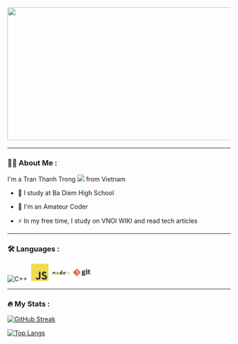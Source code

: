 <div align="center">
  <img src="https://media.giphy.com/media/dWesBcTLavkZuG35MI/giphy.gif" width="600" height="300"/>
</div>

---

### :woman_technologist: About Me :
I'm a Tran Thanh Trong <img src="https://media.giphy.com/media/WUlplcMpOCEmTGBtBW/giphy.gif" width="30"> from Vietnam
- :telescope: I study at Ba Diem High School

- :seedling: I'm an Amateur Coder

- :zap: In my free time, I study on VNOI WIKI and read tech articles

---

### :hammer_and_wrench: Languages :

<div>
  <img src="https://img.icons8.com/color/344/c-plus-plus-logo.png" title="C++" alt="C++" width="40" height="40"/>&nbsp;
  <img src="https://github.com/devicons/devicon/blob/master/icons/javascript/javascript-original.svg" title="JavaScript" alt="JavaScript" width="40" height="40"/>&nbsp;
  <img src="https://github.com/devicons/devicon/blob/master/icons/nodejs/nodejs-original-wordmark.svg" title="NodeJS" alt="NodeJS" width="40" height="40"/>&nbsp;
  <img src="https://github.com/devicons/devicon/blob/master/icons/git/git-original-wordmark.svg" title="Git" **alt="Git" width="40" height="40"/>
</div>

---

### :fire: My Stats :

[![GitHub Streak](http://github-readme-streak-stats.herokuapp.com?user=Phthonus&theme=dark)](https://github.com/Phthonus)

[![Top Langs](https://github-readme-stats.vercel.app/api/top-langs/?username=Phthonus&layout=compact&theme=vision-friendly-dark)](https://github.com/Phthonus)
